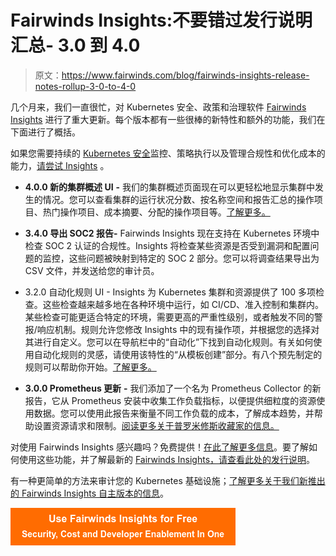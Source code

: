 # Fairwinds Insights:不要错过发行说明汇总- 3.0 到 4.0

> 原文：<https://www.fairwinds.com/blog/fairwinds-insights-release-notes-rollup-3-0-to-4-0>

 几个月来，我们一直很忙，对 Kubernetes 安全、政策和治理软件 [Fairwinds Insights](https://www.fairwinds.com/insights?utm_campaign=Fairwinds%20Insights%3A%20Release%20notes&utm_source=hs_email&utm_medium=email&_hsenc=p2ANqtz-8kxXaoeWDuI2rFl0smhfCIWuBTr1uJ4zHBWT9dQ_yroNz7qTppogIYlKu75JGBavIEA0PM) 进行了重大更新。每个版本都有一些很棒的新特性和额外的功能，我们在下面进行了概括。

如果您需要持续的 [Kubernetes 安全](http://fairwinds.com/kubernetes-security)监控、策略执行以及管理合规性和优化成本的能力，[请尝试 Insights](https://www.fairwinds.com/fairwinds-insights-demo) 。

*   **4.0.0 新的集群概述 UI** **-** 我们的集群概述页面现在可以更轻松地显示集群中发生的情况。您可以查看集群的运行状况分数、按名称空间和报告汇总的操作项目、热门操作项目、成本摘要、分配的操作项目等。[了解更多。](https://insights.docs.fairwinds.com/features/cluster-summary/)

*   **3.4.0 导出 SOC2 报告-** Fairwinds Insights 现在支持在 Kubernetes 环境中检查 SOC 2 认证的合规性。Insights 将检查某些资源是否受到漏洞和配置问题的监控，这些问题被映射到特定的 SOC 2 部分。您可以将调查结果导出为 CSV 文件，并发送给您的审计员。

*   3.2.0 自动化规则 UI - Insights 为 Kubernetes 集群和资源提供了 100 多项检查。这些检查越来越多地在各种环境中运行，如 CI/CD、准入控制和集群内。某些检查可能更适合特定的环境，需要更高的严重性级别，或者触发不同的警报/响应机制。规则允许您修改 Insights 中的现有操作项，并根据您的选择对其进行自定义。您可以在导航栏中的“自动化”下找到自动化规则。有关如何使用自动化规则的灵感，请使用该特性的“从模板创建”部分。有八个预先制定的规则可以帮助你开始。[了解更多。](https://insights.docs.fairwinds.com/features/rules/)

*   **3.0.0 Prometheus 更新** **-** 我们添加了一个名为 Prometheus Collector 的新报告，它从 Prometheus 安装中收集工作负载指标，以便提供细粒度的资源使用数据。您可以使用此报告来衡量不同工作负载的成本，了解成本趋势，并帮助设置资源请求和限制。[阅读更多关于普罗米修斯收藏家的信息。](https://insights.docs.fairwinds.com/reports/resource-metrics/)

对使用 Fairwinds Insights 感兴趣吗？免费提供！[在此了解更多信息](/coming-soon)。要了解如何使用这些功能，并了解最新的 [Fairwinds Insights，请查看此处的发行说明](https://insights.docs.fairwinds.com/release-notes/?utm_campaign=Fairwinds%20Insights%3A%20Release%20notes&utm_source=hs_email&utm_medium=email&_hsenc=p2ANqtz-8kxXaoeWDuI2rFl0smhfCIWuBTr1uJ4zHBWT9dQ_yroNz7qTppogIYlKu75JGBavIEA0PM)。

有一种更简单的方法来审计您的 Kubernetes 基础设施；[了解更多关于我们新推出的 Fairwinds Insights 自主版本的信息](https://www.fairwinds.com/blog/an-easier-way-to-audit-your-kubernetes-infrastructure-self-hosted-fairwinds-insights)。

[![Use Fairwinds Insights for Free Security, Cost and Developer Enablement In One](img/7c86296320eb01b215d8e2755e9c5b9d.png)](https://cta-redirect.hubspot.com/cta/redirect/2184645/34aa4987-a1f9-438a-a145-d7d82d5c479a)